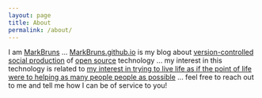 ```yaml
---
layout: page
title: About
permalink: /about/
---
```


I am [MarkBruns](https://www.linkedin.com/in/markbruns) ... [MarkBruns.github.io](http://MarkBruns.github.io) is my blog about [version-controlled](https://en.wikipedia.org/wiki/Version_control) [social production](https://en.wikipedia.org/wiki/Commons-based_peer_production) of [open source](https://en.wikipedia.org/wiki/Open-source_software) technology ... my interest in this technology is related to [my interest in trying to live life as if the point of life were to helping as many people people as possible](https://medium.com/@AngrBodhisattva) ... feel free to reach out to me and tell me how I can be of service to you!
